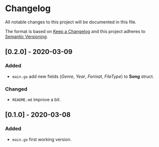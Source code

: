# Changelog
All notable changes to this project will be documented in this file.

The format is based on [Keep a Changelog](http://keepachangelog.com/en/1.0.0/)
and this project adheres to [Semantic Versioning](http://semver.org/spec/v2.0.0.html).

## [0.2.0] - 2020-03-09
### Added
- `main.go` add new fields (*Genre*, *Year*, *Format*, *FileType*) to **Song** struct.

### Changed
- `README.md` improve a bit.

## [0.1.0] - 2020-03-08
### Added
- `main.go` first working version.
